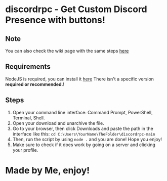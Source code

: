 # discordrpc - Get Custom Discord Presence with buttons!
## Note
You can also check the wiki page with the same steps [here](https://github.com/AimilDimitrak/discordrpc/wiki/Wiki)
## Requirements
NodeJS is required, you can install it [here](https://nodejs.org/en/download/) There isn't a specific version **required or recommended.**!
## Steps
1. Open your command line interface: Command Prompt, PowerShell, Terminal, Shell.
2. Open your download and unarchive the file. 
3. Go to your browser, then click Downloads and paste the path in the interface like this: `cd C:\Users\YourName\TheFolder\discordrpc-main` 
4. Then, run the script by using `node .` and you are done! Hope you enjoy!
5. Make sure to check if it does work by going on a server and clicking your profile.
# Made by Me, enjoy!
